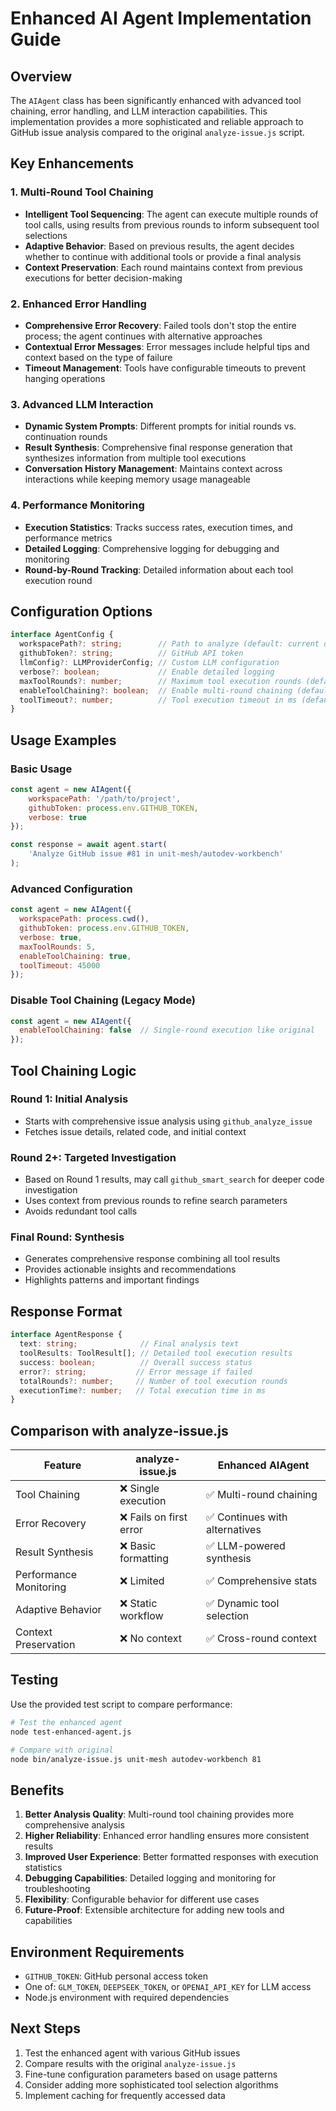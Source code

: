 # Enhanced AI Agent Implementation Guide

## Overview

The `AIAgent` class has been significantly enhanced with advanced tool chaining, error handling, and LLM interaction capabilities. This implementation provides a more sophisticated and reliable approach to GitHub issue analysis compared to the original `analyze-issue.js` script.

## Key Enhancements

### 1. Multi-Round Tool Chaining
- **Intelligent Tool Sequencing**: The agent can execute multiple rounds of tool calls, using results from previous rounds to inform subsequent tool selections
- **Adaptive Behavior**: Based on previous results, the agent decides whether to continue with additional tools or provide a final analysis
- **Context Preservation**: Each round maintains context from previous executions for better decision-making

### 2. Enhanced Error Handling
- **Comprehensive Error Recovery**: Failed tools don't stop the entire process; the agent continues with alternative approaches
- **Contextual Error Messages**: Error messages include helpful tips and context based on the type of failure
- **Timeout Management**: Tools have configurable timeouts to prevent hanging operations

### 3. Advanced LLM Interaction
- **Dynamic System Prompts**: Different prompts for initial rounds vs. continuation rounds
- **Result Synthesis**: Comprehensive final response generation that synthesizes information from multiple tool executions
- **Conversation History Management**: Maintains context across interactions while keeping memory usage manageable

### 4. Performance Monitoring
- **Execution Statistics**: Tracks success rates, execution times, and performance metrics
- **Detailed Logging**: Comprehensive logging for debugging and monitoring
- **Round-by-Round Tracking**: Detailed information about each tool execution round

## Configuration Options

```typescript
interface AgentConfig {
  workspacePath?: string;        // Path to analyze (default: current directory)
  githubToken?: string;          // GitHub API token
  llmConfig?: LLMProviderConfig; // Custom LLM configuration
  verbose?: boolean;             // Enable detailed logging
  maxToolRounds?: number;        // Maximum tool execution rounds (default: 3)
  enableToolChaining?: boolean;  // Enable multi-round chaining (default: true)
  toolTimeout?: number;          // Tool execution timeout in ms (default: 30000)
}
```

## Usage Examples

### Basic Usage

```javascript
const agent = new AIAgent({
    workspacePath: '/path/to/project',
    githubToken: process.env.GITHUB_TOKEN,
    verbose: true
});

const response = await agent.start(
    'Analyze GitHub issue #81 in unit-mesh/autodev-workbench'
);
```

### Advanced Configuration
```javascript
const agent = new AIAgent({
  workspacePath: process.cwd(),
  githubToken: process.env.GITHUB_TOKEN,
  verbose: true,
  maxToolRounds: 5,
  enableToolChaining: true,
  toolTimeout: 45000
});
```

### Disable Tool Chaining (Legacy Mode)
```javascript
const agent = new AIAgent({
  enableToolChaining: false  // Single-round execution like original
});
```

## Tool Chaining Logic

### Round 1: Initial Analysis
- Starts with comprehensive issue analysis using `github_analyze_issue`
- Fetches issue details, related code, and initial context

### Round 2+: Targeted Investigation
- Based on Round 1 results, may call `github_smart_search` for deeper code investigation
- Uses context from previous rounds to refine search parameters
- Avoids redundant tool calls

### Final Round: Synthesis
- Generates comprehensive response combining all tool results
- Provides actionable insights and recommendations
- Highlights patterns and important findings

## Response Format

```typescript
interface AgentResponse {
  text: string;              // Final analysis text
  toolResults: ToolResult[]; // Detailed tool execution results
  success: boolean;          // Overall success status
  error?: string;           // Error message if failed
  totalRounds?: number;     // Number of tool execution rounds
  executionTime?: number;   // Total execution time in ms
}
```

## Comparison with analyze-issue.js

| Feature | analyze-issue.js | Enhanced AIAgent |
|---------|------------------|------------------|
| Tool Chaining | ❌ Single execution | ✅ Multi-round chaining |
| Error Recovery | ❌ Fails on first error | ✅ Continues with alternatives |
| Result Synthesis | ❌ Basic formatting | ✅ LLM-powered synthesis |
| Performance Monitoring | ❌ Limited | ✅ Comprehensive stats |
| Adaptive Behavior | ❌ Static workflow | ✅ Dynamic tool selection |
| Context Preservation | ❌ No context | ✅ Cross-round context |

## Testing

Use the provided test script to compare performance:

```bash
# Test the enhanced agent
node test-enhanced-agent.js

# Compare with original
node bin/analyze-issue.js unit-mesh autodev-workbench 81
```

## Benefits

1. **Better Analysis Quality**: Multi-round tool chaining provides more comprehensive analysis
2. **Higher Reliability**: Enhanced error handling ensures more consistent results
3. **Improved User Experience**: Better formatted responses with execution statistics
4. **Debugging Capabilities**: Detailed logging and monitoring for troubleshooting
5. **Flexibility**: Configurable behavior for different use cases
6. **Future-Proof**: Extensible architecture for adding new tools and capabilities

## Environment Requirements

- `GITHUB_TOKEN`: GitHub personal access token
- One of: `GLM_TOKEN`, `DEEPSEEK_TOKEN`, or `OPENAI_API_KEY` for LLM access
- Node.js environment with required dependencies

## Next Steps

1. Test the enhanced agent with various GitHub issues
2. Compare results with the original `analyze-issue.js`
3. Fine-tune configuration parameters based on usage patterns
4. Consider adding more sophisticated tool selection algorithms
5. Implement caching for frequently accessed data
